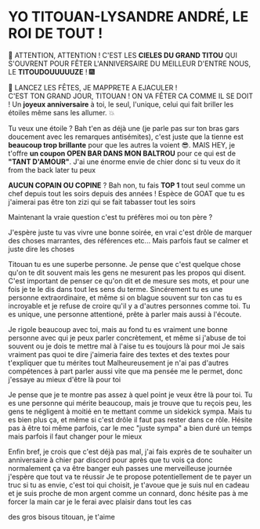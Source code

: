 # YO TITOUAN-LYSANDRE ANDRÉ, LE ROI DE TOUT !

🛑 ATTENTION, ATTENTION ! C'EST LES **CIELES DU GRAND TITOU** QUI S'OUVRENT POUR FÊTER L'ANNIVERSAIRE DU MEILLEUR D'ENTRE NOUS, LE **TITOUDOUUUUUZE** ! 🎆

🎤 LANCEZ LES FÊTES, JE MAPPRETE A EJACULER !  
C'EST TON GRAND JOUR, TITOUAN ! ON VA FÊTER CA COMME IL SE DOIT ! Un **joyeux anniversaire** à toi, le seul, l'unique, celui qui fait briller les étoiles même sans les allumer. 💥

Tu veux une étoile ? Bah t'en as déjà une (je parle pas sur ton bras gars doucement avec les remarques antisémites), c'est juste que la tienne est **beaucoup trop brillante** pour que les autres la voient 😎. MAIS HEY, je t'offre **un coupon OPEN BAR DANS MON BALTROU** pour ce qui est de **"TANT D'AMOUR"**. J'ai une énorme envie de chier donc si tu veux do it from the back later tu peux

**AUCUN COPAIN OU COPINE** ? Bah non, tu fais **TOP 1** tout seul comme un chef depuis tout les soirs depuis des années ! Espèce de GOAT que tu es j'aimerai pas être ton zizi qui se fait tabasser tout les soirs

Maintenant la vraie question c'est tu préfères moi ou ton père ? 

J'espère juste tu vas vivre une bonne soirée, en vrai c'est drôle de marquer des choses marrantes, des références etc...
Mais parfois faut se calmer et juste dire les choses

Titouan tu es une superbe personne. Je pense que c'est quelque chose qu'on te dit souvent mais les gens ne mesurent pas les propos qui disent. C'est important de penser ce qu'on dit et de mesure ses mots, et pour une fois je te le dis dans tout les sens du terme. Sincérement tu es une personne extraordinaire, et même si on blague souvent sur ton cas tu es incroyable et je refuse de croire qu'il y a d'autres personnes comme toi. Tu es unique, une personne attentioné, prête à parler mais aussi à l'écoute. 

Je rigole beaucoup avec toi, mais au fond tu es vraiment une bonne personne avec qui je peux parler concrètement, et même si j'abuse de toi souvent ou je dois te mettre mal à l'aise tu es toujours là pour moi
Je sais vraiment pas quoi te dire j'aimeria faire des textes et des textes pour t'expliquer que tu mérites tout
Malheureusement je n'ai pas d'autres compétences à part parler aussi vite que ma pensée me le permet, donc j'essaye au mieux d'être là pour toi

Je pense que je te montre pas assez à quel point je veux être là pour toi. Tu es une personne qui mérite beaucoup, mais je trouve que tu reçois peu, les gens te négligent à moitié en te mettant comme un sidekick sympa. Mais tu es bien plus ça, et même si c'est drôle il faut pas rester dans ce rôle. Hésite pas à être toi même parfois, car le mec "juste sympa" a bien duré un temps mais parfois il faut changer pour le mieux

Enfin bref, je crois que c'est déjà pas mal, j'ai fais exprès de te souhaiter un anniversaire à chier par discord pour après que tu vois ça donc normalement ça va être banger
euh passes une merveilleuse journée j'espère que tout va te réussir
Je te propose potentiellement de te payer un truc si tu as envie, c'est toi qui choisit, je t'avoue que je suis nul en cadeau et je suis proche de mon argent comme un connard, donc hésite pas à me forcer la main car je le ferai avec plaisir dans tout les cas

des gros bisous titouan, je t'aime 
